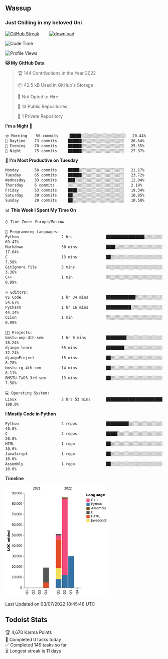 ## Wassup 
### Just Chilling in my beloved Uni 

<!--
-->

[![GitHub Streak](http://github-readme-streak-stats.herokuapp.com?user=archeoss&theme=shades-of-purple&hide_border=true&date_format=j%20M%5B%20Y%5D)](https://git.io/streak-stats)&nbsp;&nbsp;&nbsp;&nbsp;&nbsp;&nbsp;&nbsp;&nbsp;[![download](https://user-images.githubusercontent.com/68448737/147796309-d8b65b1d-4dde-40d9-b03a-2b42aaa6cd43.jpeg)
](https://bmstu.ru/)

<!--START_SECTION:waka-->
![Code Time](http://img.shields.io/badge/Code%20Time-348%20hrs%2030%20mins-blue)

![Profile Views](http://img.shields.io/badge/Profile%20Views-36-blue)

**🐱 My GitHub Data** 

> 🏆 144 Contributions in the Year 2022
 > 
> 📦 42.5 kB Used in GitHub's Storage 
 > 
> 🚫 Not Opted to Hire
 > 
> 📜 13 Public Repositories 
 > 
> 🔑 1 Private Repository 
 > 
**I'm a Night 🦉** 

```text
🌞 Morning    56 commits     █████░░░░░░░░░░░░░░░░░░░░   20.44% 
🌆 Daytime    73 commits     ██████░░░░░░░░░░░░░░░░░░░   26.64% 
🌃 Evening    70 commits     ██████░░░░░░░░░░░░░░░░░░░   25.55% 
🌙 Night      75 commits     ██████░░░░░░░░░░░░░░░░░░░   27.37%

```
📅 **I'm Most Productive on Tuesday** 

```text
Monday       58 commits     █████░░░░░░░░░░░░░░░░░░░░   21.17% 
Tuesday      65 commits     ██████░░░░░░░░░░░░░░░░░░░   23.72% 
Wednesday    33 commits     ███░░░░░░░░░░░░░░░░░░░░░░   12.04% 
Thursday     6 commits      ░░░░░░░░░░░░░░░░░░░░░░░░░   2.19% 
Friday       53 commits     ████░░░░░░░░░░░░░░░░░░░░░   19.34% 
Saturday     30 commits     ██░░░░░░░░░░░░░░░░░░░░░░░   10.95% 
Sunday       29 commits     ██░░░░░░░░░░░░░░░░░░░░░░░   10.58%

```


📊 **This Week I Spent My Time On** 

```text
⌚︎ Time Zone: Europe/Moscow

💬 Programming Languages: 
Python                   2 hrs               █████████████████░░░░░░░░   69.47% 
Markdown                 30 mins             ████░░░░░░░░░░░░░░░░░░░░░   17.64% 
C                        13 mins             ██░░░░░░░░░░░░░░░░░░░░░░░   7.58% 
GitIgnore file           5 mins              ░░░░░░░░░░░░░░░░░░░░░░░░░   3.36% 
C++                      1 min               ░░░░░░░░░░░░░░░░░░░░░░░░░   0.99%

🔥 Editors: 
VS Code                  1 hr 34 mins        █████████████░░░░░░░░░░░░   54.67% 
PyCharm                  1 hr 16 mins        ███████████░░░░░░░░░░░░░░   44.34% 
CLion                    1 min               ░░░░░░░░░░░░░░░░░░░░░░░░░   0.99%

🐱‍💻 Projects: 
bmstu-oop-4th-sem        1 hr 6 mins         █████████░░░░░░░░░░░░░░░░   38.24% 
django-learn             55 mins             ████████░░░░░░░░░░░░░░░░░   32.24% 
djangoProject            15 mins             ██░░░░░░░░░░░░░░░░░░░░░░░   8.78% 
bmstu-cg-4th-sem         14 mins             ██░░░░░░░░░░░░░░░░░░░░░░░   8.11% 
BMSTU-TaDS-3rd-sem       13 mins             ██░░░░░░░░░░░░░░░░░░░░░░░   7.58%

💻 Operating System: 
Linux                    2 hrs 53 mins       █████████████████████████   100.0%

```

**I Mostly Code in Python** 

```text
Python                   4 repos             ██████████░░░░░░░░░░░░░░░   40.0% 
C                        2 repos             █████░░░░░░░░░░░░░░░░░░░░   20.0% 
HTML                     1 repo              ██░░░░░░░░░░░░░░░░░░░░░░░   10.0% 
JavaScript               1 repo              ██░░░░░░░░░░░░░░░░░░░░░░░   10.0% 
Assembly                 1 repo              ██░░░░░░░░░░░░░░░░░░░░░░░   10.0%

```


**Timeline**

![Chart not found](https://raw.githubusercontent.com/archeoss/archeoss/master/charts/bar_graph.png) 


 Last Updated on 03/07/2022 18:45:46 UTC
<!--END_SECTION:waka-->

## Todoist Stats

<!-- TODO-IST:START -->
🏆  4,670 Karma Points           
🌸  Completed 0 tasks today           
✅  Completed 149 tasks so far           
⏳  Longest streak is 11 days
<!-- TODO-IST:END -->
